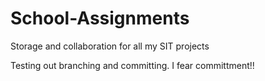 # School-Assignments
Storage and collaboration for all my SIT projects

Testing out branching and committing. I fear committment!!
